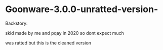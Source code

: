 # Goonware-3.0.0-unratted-version-
Backstory:

skid made by me and pqay in 2020 so dont expect much

was ratted but this is the cleaned version 
